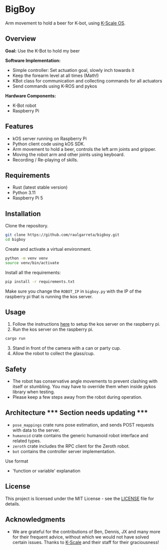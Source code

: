 # BigBoy

Arm movement to hold a beer for K-bot, using [K-Scale OS](https://github.com/kscalelabs/kos/).

## Overview

**Goal:** 
Use the K-Bot to hold my beer

**Software Implementation:**
- Simple controller: Set actuation goal, slowly inch towards it
- Keep the forearm level at all times (Math!)
- KBot class for communication and collecting commands for all actuators
- Send commands using K-ROS and pykos

**Hardware Components:**
- K-Bot robot
- Raspberry Pi


## Features

- kOS server running on Raspberry Pi
- Python client code using kOS SDK.
- Arm movement to hold a beer, controls the left arm joints and gripper.
- Moving the robot arm and other joints using keyboard.
- Recording / Re-playing of skills.


## Requirements 

- Rust (latest stable version)
- Python 3.11
- Raspberry Pi 5


## Installation

Clone the repository.

```bash
git clone https://github.com/raulgarreta/bigboy.git
cd bigboy
```

Create and activate a virtual environment.

```bash
python -m venv venv
source venv/bin/activate
```

Install all the requirements:

```bash
pip install -r requirements.txt
```

Make sure you change the `ROBOT_IP` in `bigboy.py` with the IP of the raspberry pi that is running the
kos server.

## Usage

1. Follow the instructions [here](https://sponge-sled-8df.notion.site/Setting-up-K-Bot-17f9bcb033d880509bcbfaff1db4fc33) to setup the kos server on the raspberry pi.
2. Run the kos server on the raspberry pi.
```bash
cargo run
```

3. Stand in front of the camera with a can or party cup.
4. Allow the robot to collect the glass/cup.

## Safety

- The robot has conservative angle movements to prevent clashing with itself or stumbling. You may have to override them when inside pykos library when testing. 
- Please keep a few steps away from the robot during operation.

## Architecture  *** Section needs updating ***

- `pose_mappings` crate runs pose estimation, and sends POST requests with data to the server.
- `humanoid` crate contains the generic humanoid robot interface and related types.
- `zeroth` crate includes the RPC client for the Zeroth robot.
- `bot` contains the controller server implementation.

Use format 
- 'function or variable' explanation

## License

This project is licensed under the MIT License - see the [LICENSE](LICENSE) file for details.

## Acknowledgments

- We are grateful for the contributions of Ben, Dennis, JX and many more for their frequent advice, without which we would not have solved certain issues. Thanks to [K-Scale](https://github.com/kscalelabs) and their staff for their graciousness!
